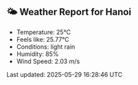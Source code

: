 <!-- WEATHER-START -->
## 🌤 Weather Report for Hanoi

- Temperature: 25°C
- Feels like: 25.77°C
- Conditions: light rain
- Humidity: 85%
- Wind Speed: 2.03 m/s

Last updated: 2025-05-29 16:28:46 UTC
<!-- WEATHER-END -->
